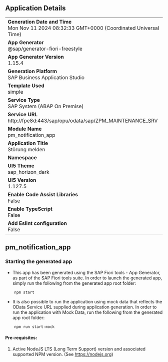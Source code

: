 ## Application Details
|               |
| ------------- |
|**Generation Date and Time**<br>Mon Nov 11 2024 08:32:33 GMT+0000 (Coordinated Universal Time)|
|**App Generator**<br>@sap/generator-fiori-freestyle|
|**App Generator Version**<br>1.15.4|
|**Generation Platform**<br>SAP Business Application Studio|
|**Template Used**<br>simple|
|**Service Type**<br>SAP System (ABAP On Premise)|
|**Service URL**<br>http://fpe8d:443/sap/opu/odata/sap/ZPM_MAINTENANCE_SRV|
|**Module Name**<br>pm_notification_app|
|**Application Title**<br>Störung melden|
|**Namespace**<br>|
|**UI5 Theme**<br>sap_horizon_dark|
|**UI5 Version**<br>1.127.5|
|**Enable Code Assist Libraries**<br>False|
|**Enable TypeScript**<br>False|
|**Add Eslint configuration**<br>False|

## pm_notification_app



### Starting the generated app

-   This app has been generated using the SAP Fiori tools - App Generator, as part of the SAP Fiori tools suite.  In order to launch the generated app, simply run the following from the generated app root folder:

```
    npm start
```

- It is also possible to run the application using mock data that reflects the OData Service URL supplied during application generation.  In order to run the application with Mock Data, run the following from the generated app root folder:

```
    npm run start-mock
```

#### Pre-requisites:

1. Active NodeJS LTS (Long Term Support) version and associated supported NPM version.  (See https://nodejs.org)


